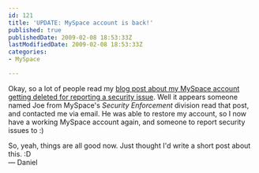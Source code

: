 ```yaml
---
id: 121
title: 'UPDATE: MySpace account is back!'
published: true
publishedDate: 2009-02-08 18:53:33Z
lastModifiedDate: 2009-02-08 18:53:33Z
categories:
- MySpace

---
```


<p>Okay, so a lot of people read my <a href="http://d15.biz/blog/2009/02/myspace-deleted-me-after-reporting-security-issue/">blog post about my MySpace account getting deleted for reporting a security issue</a>. Well it appears someone named Joe from MySpace's <em>Security Enforcement</em> division read that post, and contacted me via email. He was able to restore my account, so I now have a working MySpace account again, and someone to report security issues to :)</p>
<p>So, yeah, things are all good now. Just thought I'd write a short post about this. :D<br />
&mdash; Daniel</p>

